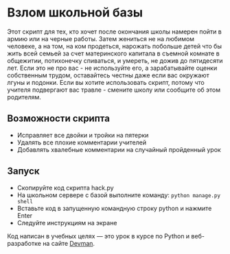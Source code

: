 # Взлом школьной базы

Этот скрипт для тех, кто хочет после окончания школы намерен пойти в армию или на черные работы. 
Затем жениться не на любимом человеке, а на том, на ком продеться, 
нарожать побольше детей что бы жить всей семьей за счет материнского капитала в съемной комнате в общежитии, потихонечку спиваться, и умереть, не дожив до пятидесяти лет.
Если это не про вас - не используйте его, а зарабатывайте оценки собственным трудом, оставайтесь честны даже если вас окружают лгуны и подонки. 
Если вы хотите использовать скрипт, потому что учителя подвергают вас травле - смените школу или сообщите об этом родителям.

## Возможности скрипта
- Исправляет все двойки и тройки на пятерки
- Удалять все плохие комментарии учителей
- Добавлять хвалебные комментарии на случайный пройденный урок


## Запуск

- Скопируйте код скрипта hack.py
- На школьном сервере с базой выполните команду: `python manage.py shell`
- Вставьте код в запущенную командную строку python и нажмите Enter
- Следуйте инструкциям на экране

Код написан в учебных целях — это урок в курсе по Python и веб-разработке на сайте [Devman](https://dvmn.org).
